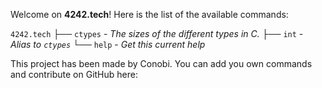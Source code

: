 Welcome on **4242.tech**! Here is the list of the available commands:

`4242.tech`
├── `ctypes` - *The sizes of the different types in C.*
├── `int` -  *Alias to `ctypes`*
└── `help` - *Get this current help*

This project has been made by Conobi. You can add you own commands and contribute on GitHub here:
[](https://github.com/Donokami/4242.tech)
